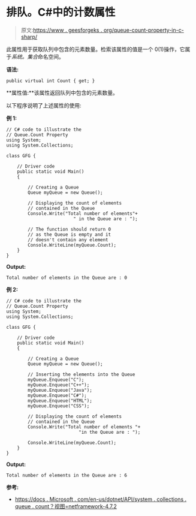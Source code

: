 # 排队。C#中的计数属性

> 原文:[https://www . geesforgeks . org/queue-count-property-in-c-sharp/](https://www.geeksforgeeks.org/queue-count-property-in-c-sharp/)

此属性用于获取队列中包含的元素数量。检索该属性的值是一个 0(1)操作，它属于*系统。集合*命名空间。

**语法:**

```
public virtual int Count { get; }
```

**属性值:**该属性返回队列中包含的元素数量。

以下程序说明了上述属性的使用:

**例 1:**

```
// C# code to illustrate the 
// Queue.Count Property
using System;
using System.Collections;

class GFG {

    // Driver code
    public static void Main()
    {

        // Creating a Queue
        Queue myQueue = new Queue();

        // Displaying the count of elements
        // contained in the Queue
        Console.Write("Total number of elements"+
                         " in the Queue are : ");

        // The function should return 0
        // as the Queue is empty and it
        // doesn't contain any element
        Console.WriteLine(myQueue.Count);
    }
}
```

**Output:**

```
Total number of elements in the Queue are : 0

```

**例 2:**

```
// C# code to illustrate the 
// Queue.Count Property
using System;
using System.Collections;

class GFG {

    // Driver code
    public static void Main()
    {

        // Creating a Queue
        Queue myQueue = new Queue();

        // Inserting the elements into the Queue
        myQueue.Enqueue("C");
        myQueue.Enqueue("C++");
        myQueue.Enqueue("Java");
        myQueue.Enqueue("C#");
        myQueue.Enqueue("HTML");
        myQueue.Enqueue("CSS");

        // Displaying the count of elements
        // contained in the Queue
        Console.Write("Total number of elements "+
                           "in the Queue are : ");

        Console.WriteLine(myQueue.Count);
    }
}
```

**Output:**

```
Total number of elements in the Queue are : 6

```

**参考:**

*   [https://docs . Microsoft . com/en-us/dotnet/API/system . collections . queue . count？视图=netframework-4.7.2](https://docs.microsoft.com/en-us/dotnet/api/system.collections.queue.count?view=netframework-4.7.2)